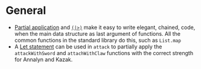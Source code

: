# General

- [Partial application][partial-application] and [`(|>)`][pipe-operator] make it easy to write elegant, chained, code, when the main data structure as last argument of functions. All the common functions in the standard library do this, such as `List.map`
- A [Let statement][let] can be used in `attack` to partially apply the `attackWithSword` and `attachWithClaw` functions with the correct strength for Annalyn and Kazak.

[pipe-operator]: https://package.elm-lang.org/packages/elm/core/latest/Basics#|%3E
[partial-application]: https://riptutorial.com/elm/example/7499/partial-application
[let]: "https://elmprogramming.com/let-expression.html"
